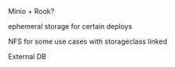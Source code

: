 Minio + Rook?

ephemeral storage for certain deploys

NFS for some use cases with storageclass linked

External DB